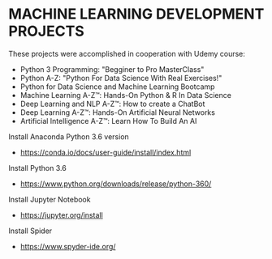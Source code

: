 
# MACHINE LEARNING DEVELOPMENT PROJECTS

These projects were accomplished in cooperation with Udemy course:
  - Python 3 Programming: "Begginer to Pro MasterClass"
  - Python A-Z: "Python For Data Science With Real Exercises!"
  - Python for Data Science and Machine Learning Bootcamp
  - Machine Learning A-Z™: Hands-On Python & R In Data Science
  - Deep Learning and NLP A-Z™: How to create a ChatBot
  - Deep Learning A-Z™: Hands-On Artificial Neural Networks
  - Artificial Intelligence A-Z™: Learn How To Build An AI

Install Anaconda Python 3.6 version
  - https://conda.io/docs/user-guide/install/index.html 
  
Install Python 3.6
  - https://www.python.org/downloads/release/python-360/
  
Install Jupyter Notebook
  - https://jupyter.org/install
  
Install Spider
  - https://www.spyder-ide.org/



